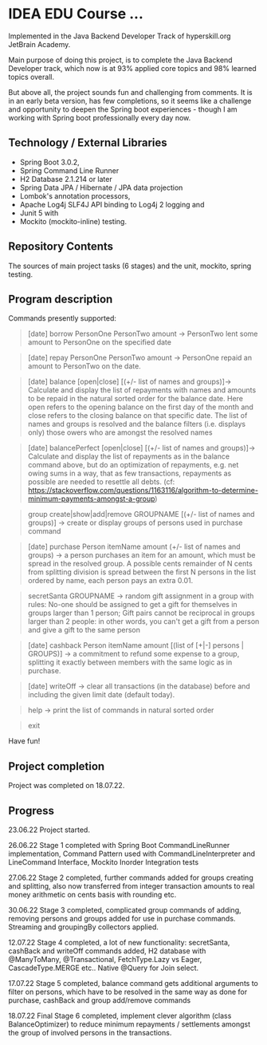# IDEA EDU Course ...

Implemented in the Java Backend Developer Track of hyperskill.org JetBrain Academy.

Main purpose of doing this project, is to complete the Java Backend Developer track, which now is at 93% applied core topics 
and 98% learned topics overall.

But above all, the project sounds fun and challenging from comments. It is in an early beta version, has few completions,
so it seems like a challenge and opportunity to deepen the Spring boot experiences - though I am working with Spring boot
professionally every day now.

## Technology / External Libraries

- Spring Boot 3.0.2,
- Spring Command Line Runner
- H2 Database 2.1.214 or later 
- Spring Data JPA / Hibernate / JPA data projection
- Lombok's annotation processors,
- Apache Log4j SLF4J API binding to Log4j 2 logging and
- Junit 5 with
- Mockito (mockito-inline) testing.

## Repository Contents

The sources of main project tasks (6 stages) and the unit, mockito, spring testing.

## Program description

Commands presently supported:
> [date] borrow PersonOne PersonTwo amount -> PersonTwo lent some amount to PersonOne on the specified date

> [date] repay PersonOne PersonTwo amount -> PersonOne repaid an amount to PersonTwo on the date.


> [date] balance [open|close] \[(+/- list of names and groups)\]-> Calculate and display the list of repayments with names and amounts to be repaid in the natural sorted order for the balance date.
Here open refers to the opening balance on the first day of the month and close refers to the closing balance on that specific date. The list
of names and groups is resolved and the balance filters (i.e. displays only) those owers who are amongst the resolved names


> [date] balancePerfect [open|close] \[(+/- list of names and groups)\]-> Calculate and display the list of repayments as in the
balance command above, but do an optimization of repayments, e.g. net owing sums in a way, that as few transactions,
repayments as possible are needed to resettle all debts. (cf: https://stackoverflow.com/questions/1163116/algorithm-to-determine-minimum-payments-amongst-a-group)

> group create|show|add|remove GROUPNAME [(+/- list of names and groups)] -> create or display groups of persons used in purchase command

> [date] purchase Person itemName amount (+/- list of names and groups) -> a person purchases an item for an amount, which must be spread in the resolved group.
A possible cents remainder of N cents from splitting division is spread between the first N persons in the list ordered by name,
each person pays an extra 0.01.

> secretSanta GROUPNAME -> random gift assignment in a group with rules:
No-one should be assigned to get a gift for themselves in groups larger than 1 person; 
Gift pairs cannot be reciprocal in groups larger than 2 people: in other words, you can't get a gift from a person and give a gift to the same person

> [date] cashback Person itemName amount [(list of [+|-] persons | GROUPS)] -> a commitment to refund some expense to a group, splitting it exactly between
members with the same logic as in purchase.

> [date] writeOff -> clear all transactions (in the database) before and including the given limit date (default today).

> help -> print the list of commands in natural sorted order

> exit

Have fun!

## Project completion

Project was completed on 18.07.22.

## Progress

23.06.22 Project started.

26.06.22 Stage 1 completed with Spring Boot CommandLineRunner implementation, Command Pattern used with
CommandLineInterpreter and LineCommand Interface, Mockito Inorder Integration tests

27.06.22 Stage 2 completed, further commands added for groups creating and
splitting, also now transferred from integer transaction amounts to real
money arithmetic on cents basis with rounding etc.

30.06.22 Stage 3 completed, complicated group commands of adding, removing persons and groups added for use in
 purchase commands. Streaming and groupingBy collectors applied.

12.07.22 Stage 4 completed, a lot of new functionality: secretSanta, cashBack and writeOff commands added, 
H2 database with @ManyToMany, @Transactional, FetchType.Lazy vs Eager, CascadeType.MERGE etc.. Native @Query for Join select.

17.07.22 Stage 5 completed, balance command gets additional arguments to filter on persons, which have to be
resolved in the same way as done for purchase, cashBack and group add/remove commands

18.07.22 Final Stage 6 completed, implement clever algorithm (class BalanceOptimizer) to reduce
minimum repayments / settlements amongst the group of involved persons in the transactions.